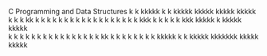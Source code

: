 C Programming and Data Structures 
k    k  kkkkk  k     k   kkkkk             kkkkk      kkkkk    kkkkk  
k   k     k    kk    k  k                 k     k     k       k     k 
k  k      k    k k   k  k                       k     k       k     k 
kkk       k    k  k  k  k   kkk     kkkkk      k      kkkkk    kkkkk  
k  k      k    k   k k  k     k               k           k   k     k 
k   k     k    k    kk  k     k              k            k   k     k 
k     k kkkkk  k     k   kkkkk              kkkkkkk   kkkkk    kkkkk  














